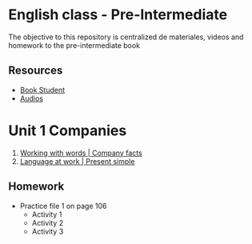 # English class - Pre-Intermediate
The objective to this repository is centralized de materiales, videos and homework to the pre-intermediate book

## Resources
- [Book Student](https://drive.google.com/file/d/14Xqx_yBRUoIqMsk4WLxnc0yKH3BUrWPp/view?usp=sharing)
- [Audios](https://drive.google.com/drive/folders/1h6Nr3fVeya6-ghiyIuYaqRmuegwDypsq?usp=sharing)


# Unit 1 Companies

1) [Working with words | Company facts](./01-companies/01-working-with-words.md)
1) [Language at work | Present simple](./01-companies/02-language-at-work.md)


## Homework
- Practice file 1 on page 106
  - Activity 1
  - Activity 2
  - Activity 3

  
  